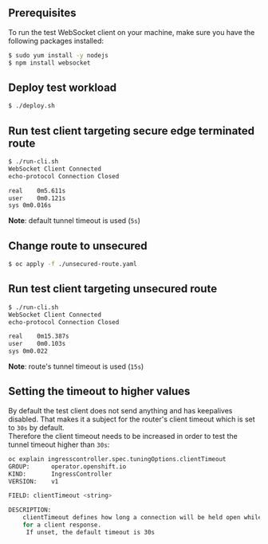 ## Prerequisites

To run the test WebSocket client on your machine, make sure you have the following packages installed:
```bash
$ sudo yum install -y nodejs
$ npm install websocket
```

## Deploy test workload

```bash
$ ./deploy.sh
```

## Run test client targeting secure edge terminated route

```bash
$ ./run-cli.sh
WebSocket Client Connected
echo-protocol Connection Closed

real	0m5.611s
user	0m0.121s
sys	0m0.016s
```
**Note**: default tunnel timeout is used (`5s`)

## Change route to unsecured

```bash
$ oc apply -f ./unsecured-route.yaml
```

## Run test client targeting unsecured route

```bash
$ ./run-cli.sh
WebSocket Client Connected
echo-protocol Connection Closed

real	0m15.387s
user	0m0.103s
sys	0m0.022
```
**Note**: route's tunnel timeout is used (`15s`)

## Setting the timeout to higher values

By default the test client does not send anything and has keepalives disabled.
That makes it a subject for the router's client timeout which is set to `30s` by default.   
Therefore the client timeout needs to be increased in order to test the tunnel timeout higher than `30s`:
```bash
oc explain ingresscontroller.spec.tuningOptions.clientTimeout
GROUP:      operator.openshift.io
KIND:       IngressController
VERSION:    v1

FIELD: clientTimeout <string>

DESCRIPTION:
    clientTimeout defines how long a connection will be held open while waiting
    for a client response.
     If unset, the default timeout is 30s
```
